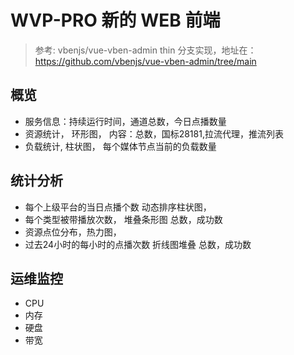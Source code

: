 # WVP-PRO 新的 WEB 前端

> 参考: vbenjs/vue-vben-admin thin 分支实现，地址在： https://github.com/vbenjs/vue-vben-admin/tree/main


## 概览
- 服务信息：持续运行时间，通道总数，今日点播数量
- 资源统计， 环形图， 内容：总数，国标28181,拉流代理，推流列表  
- 负载统计, 柱状图， 每个媒体节点当前的负载数量  
 



## 统计分析  
- 每个上级平台的当日点播个数 动态排序柱状图，
- 每个类型被带播放次数， 堆叠条形图 总数，成功数
- 资源点位分布，热力图，
- 过去24小时的每小时的点播次数 折线图堆叠 总数，成功数

## 运维监控
- CPU
- 内存
- 硬盘
- 带宽
